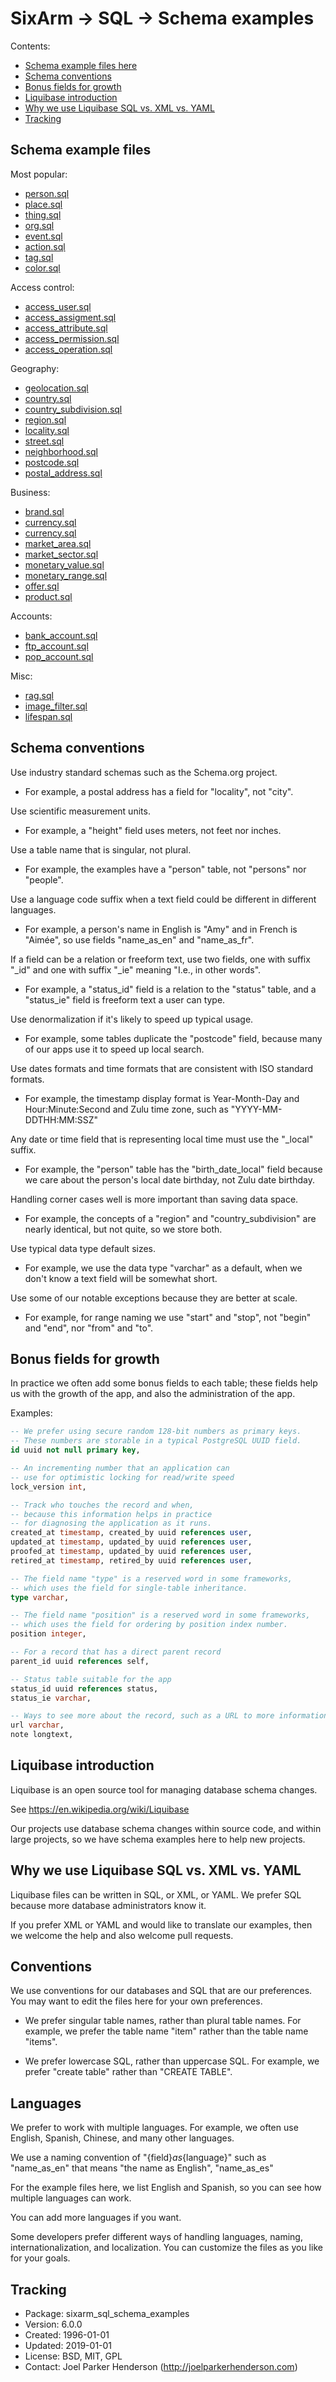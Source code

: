 # SixArm → SQL → Schema examples

Contents:

* [Schema example files here](#schema-example-files-here)
* [Schema conventions](#schema-conventions)
* [Bonus fields for growth](#bonus-fields-for-growth)
* [Liquibase introduction](#liquibase-introduction)
* [Why we use Liquibase SQL vs. XML vs. YAML](#why-we-use-liquibase-sql-vs-xml-vs-yaml)
* [Tracking](#tracking)


## Schema example files

Most popular:

  * [person.sql](person.sql)
  * [place.sql](place.sql)
  * [thing.sql](thing.sql)
  * [org.sql](org.sql)
  * [event.sql](event.sql)
  * [action.sql](action.sql)
  * [tag.sql](tag.sql)
  * [color.sql](color.sql)

Access control:

  * [access_user.sql](access/access_user.sql)
  * [access_assigment.sql](access/access_assignment.sql)
  * [access_attribute.sql](access/access_attribute.sql)
  * [access_permission.sql](access/access_permission.sql)
  * [access_operation.sql](access/access_operation.sql)

Geography:

  * [geolocation.sql](geography/geolocation.sql)
  * [country.sql](geography/country.sql)
  * [country_subdivision.sql](geography/country_subdivision.sql)
  * [region.sql](geography/region.sql)
  * [locality.sql](geography/locality.sql)
  * [street.sql](geography/street.sql)
  * [neighborhood.sql](geography/neighborhood.sql)
  * [postcode.sql](geography/postcode.sql)
  * [postal_address.sql](postal/postal_address.sql)

Business:

  * [brand.sql](business/brand.sql)
  * [currency.sql](business/currency.sql)
  * [currency.sql](business/currency_pair.sql)
  * [market_area.sql](business/market_area.sql)
  * [market_sector.sql](business/market_sector.sql)
  * [monetary_value.sql](business/monetary_value_.sql)
  * [monetary_range.sql](business/monetary_range.sql)
  * [offer.sql](business/offer.sql)
  * [product.sql](business/product.sql)

Accounts:

  * [bank_account.sql](accounts/bank_account.sql)
  * [ftp_account.sql](accounts/ftp_account.sql)
  * [pop_account.sql](accounts/pop_account.sql)

Misc:

  * [rag.sql](rag.sql)
  * [image_filter.sql](image_filter.sql)
  * [lifespan.sql](lifespan.sql)


## Schema conventions

Use industry standard schemas such as the Schema.org project.

  * For example, a postal address has a field for "locality", not "city".

Use scientific measurement units.

  * For example, a "height" field uses meters, not feet nor inches.

Use a table name that is singular, not plural.

  * For example, the examples have a "person" table, not "persons" nor "people".

Use a language code suffix when a text field could be different in different languages.

  * For example, a person's name in English is "Amy" and in French is "Aimée", so use fields "name_as_en" and "name_as_fr".

If a field can be a relation or freeform text, use two fields, one with suffix "_id" and one with suffix "_ie" meaning "I.e., in other words".

  * For example, a "status_id" field is a relation to the "status" table, and a "status_ie" field is freeform text a user can type.

Use denormalization if it's likely to speed up typical usage.

  * For example, some tables duplicate the "postcode" field, because many of our apps use it to speed up local search.

Use dates formats and time formats that are consistent with ISO standard formats.

  * For example, the timestamp display format is Year-Month-Day and Hour:Minute:Second and Zulu time zone, such as "YYYY-MM-DDTHH:MM:SSZ"

Any date or time field that is representing local time must use the "_local" suffix.

  * For example, the "person" table has the "birth_date_local" field because we care about the person's local date birthday, not Zulu date birthday.

Handling corner cases well is more important than saving data space.

  * For example, the concepts of a "region" and "country_subdivision" are nearly identical, but not quite, so we store both.

Use typical data type default sizes.

  * For example, we use the data type "varchar" as a default, when we don't know a text field will be somewhat short.

Use some of our notable exceptions because they are better at scale.

  * For example, for range naming we use "start" and "stop", not "begin" and "end", nor "from" and "to".


## Bonus fields for growth


In practice we often add some bonus fields to each table; these fields help us with the growth of the app, and also the administration of the app.

Examples:


```sql
-- We prefer using secure random 128-bit numbers as primary keys.
-- These numbers are storable in a typical PostgreSQL UUID field.
id uuid not null primary key,

-- An incrementing number that an application can
-- use for optimistic locking for read/write speed
lock_version int,

-- Track who touches the record and when,
-- because this information helps in practice
-- for diagnosing the application as it runs.
created_at timestamp, created_by uuid references user,
updated_at timestamp, updated_by uuid references user,
proofed_at timestamp, updated_by uuid references user,
retired_at timestamp, retired_by uuid references user,

-- The field name "type" is a reserved word in some frameworks,
-- which uses the field for single-table inheritance.
type varchar,

-- The field name "position" is a reserved word in some frameworks,
-- which uses the field for ordering by position index number.
position integer,

-- For a record that has a direct parent record
parent_id uuid references self,

-- Status table suitable for the app
status_id uuid references status,
status_ie varchar,

-- Ways to see more about the record, such as a URL to more information, and a note of text.
url varchar,
note longtext,
```


## Liquibase introduction

Liquibase is an open source tool for managing database schema changes.

See https://en.wikipedia.org/wiki/Liquibase

Our projects use database schema changes within source code, and within large projects, so we have schema examples here to help new projects.


## Why we use Liquibase SQL vs. XML vs. YAML

Liquibase files can be written in SQL, or XML, or YAML. We prefer SQL because more database administrators know it.

If you prefer XML or YAML and would like to translate our examples, then we welcome the help and also welcome pull requests.


## Conventions

We use conventions for our databases and SQL that are our preferences. You may want to edit the files here for your own preferences.

* We prefer singular table names, rather than plural table names. For example, we prefer the table name "item" rather than the table name "items".

* We prefer lowercase SQL, rather than uppercase SQL. For example, we prefer "create table" rather than "CREATE TABLE".


## Languages

We prefer to work with multiple languages. For example, we often use English, Spanish, Chinese, and many other languages.

We use a naming convention of "{field}_as_{language}" such as "name_as_en" that means "the name as English", "name_as_es"

For the example files here, we list English and Spanish, so you can see how multiple languages can work.

You can add more languages if you want.

Some developers prefer different ways of handling languages, naming, internationalization, and localization. You can customize the files as you like for your goals.


## Tracking

* Package: sixarm_sql_schema_examples
* Version: 6.0.0
* Created: 1996-01-01
* Updated: 2019-01-01
* License: BSD, MIT, GPL
* Contact: Joel Parker Henderson (http://joelparkerhenderson.com)
